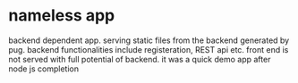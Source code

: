 # nameless app

backend dependent app.
serving static files from the backend generated by pug.
backend functionalities include registeration, REST api etc.
front end is not served with full potential of backend.
it was a quick demo app after node js completion
